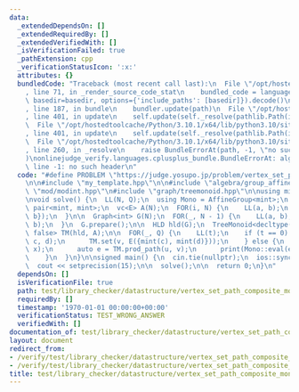 ```yaml
---
data:
  _extendedDependsOn: []
  _extendedRequiredBy: []
  _extendedVerifiedWith: []
  _isVerificationFailed: true
  _pathExtension: cpp
  _verificationStatusIcon: ':x:'
  attributes: {}
  bundledCode: "Traceback (most recent call last):\n  File \"/opt/hostedtoolcache/Python/3.10.1/x64/lib/python3.10/site-packages/onlinejudge_verify/documentation/build.py\"\
    , line 71, in _render_source_code_stat\n    bundled_code = language.bundle(stat.path,\
    \ basedir=basedir, options={'include_paths': [basedir]}).decode()\n  File \"/opt/hostedtoolcache/Python/3.10.1/x64/lib/python3.10/site-packages/onlinejudge_verify/languages/cplusplus.py\"\
    , line 187, in bundle\n    bundler.update(path)\n  File \"/opt/hostedtoolcache/Python/3.10.1/x64/lib/python3.10/site-packages/onlinejudge_verify/languages/cplusplus_bundle.py\"\
    , line 401, in update\n    self.update(self._resolve(pathlib.Path(included), included_from=path))\n\
    \  File \"/opt/hostedtoolcache/Python/3.10.1/x64/lib/python3.10/site-packages/onlinejudge_verify/languages/cplusplus_bundle.py\"\
    , line 401, in update\n    self.update(self._resolve(pathlib.Path(included), included_from=path))\n\
    \  File \"/opt/hostedtoolcache/Python/3.10.1/x64/lib/python3.10/site-packages/onlinejudge_verify/languages/cplusplus_bundle.py\"\
    , line 260, in _resolve\n    raise BundleErrorAt(path, -1, \"no such header\"\
    )\nonlinejudge_verify.languages.cplusplus_bundle.BundleErrorAt: algebra/reversemonoid.hpp:\
    \ line -1: no such header\n"
  code: "#define PROBLEM \"https://judge.yosupo.jp/problem/vertex_set_path_composite\"\
    \n\n#include \"my_template.hpp\"\n\n#include \"algebra/group_affine.hpp\"\n#include\
    \ \"mod/modint.hpp\"\n#include \"graph/treemonoid.hpp\"\n\nusing mint = modint998;\n\
    \nvoid solve() {\n  LL(N, Q);\n  using Mono = AffineGroup<mint>;\n  using E =\
    \ pair<mint, mint>;\n  vc<E> A(N);\n  FOR(i, N) {\n    LL(a, b);\n    A[i] = E({a,\
    \ b});\n  }\n\n  Graph<int> G(N);\n  FOR(_, N - 1) {\n    LL(a, b);\n    G.add(a,\
    \ b);\n  }\n  G.prepare();\n\n  HLD hld(G);\n  TreeMonoid<decltype(hld), Mono,\
    \ false> TM(hld, A);\n\n  FOR(_, Q) {\n    LL(t);\n    if (t == 0) {\n      LL(v,\
    \ c, d);\n      TM.set(v, E({mint(c), mint(d)}));\n    } else {\n      LL(u, v,\
    \ x);\n      auto e = TM.prod_path(u, v);\n      print(Mono::eval(e, mint(x)));\n\
    \    }\n  }\n}\n\nsigned main() {\n  cin.tie(nullptr);\n  ios::sync_with_stdio(false);\n\
    \  cout << setprecision(15);\n\n  solve();\n\n  return 0;\n}\n"
  dependsOn: []
  isVerificationFile: true
  path: test/library_checker/datastructure/vertex_set_path_composite_monoid.test.cpp
  requiredBy: []
  timestamp: '1970-01-01 00:00:00+00:00'
  verificationStatus: TEST_WRONG_ANSWER
  verifiedWith: []
documentation_of: test/library_checker/datastructure/vertex_set_path_composite_monoid.test.cpp
layout: document
redirect_from:
- /verify/test/library_checker/datastructure/vertex_set_path_composite_monoid.test.cpp
- /verify/test/library_checker/datastructure/vertex_set_path_composite_monoid.test.cpp.html
title: test/library_checker/datastructure/vertex_set_path_composite_monoid.test.cpp
---
```


